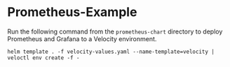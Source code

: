 # Prometheus-Example

Run the following command from the `prometheus-chart` directory to deploy Prometheus and Grafana to a Velocity environment. 

```
helm template . -f velocity-values.yaml --name-template=velocity | veloctl env create -f -
```

